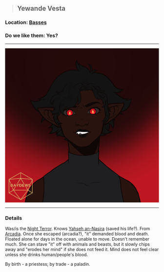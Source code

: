 >## Yewande Vesta

### Location: [Basses](Notes/Locations/Basses.md)

### Do we like them: Yes?

***

![yewande beast form](../../../Templates/images/npc-yewande.png "yewande night terror form")

***

### Details

Was/is the [Night Terror](Notes/Quests/Night%20Terror%20in%20Basses.md). Knows [Yahseh an-Nasira](Notes/Characters/NPCs/Yahseh%20an-Nasira.md) (saved his life?). From [Arcadia](../../Locations/Arcadia.md).
Once she escaped (arcadia?), "it" demanded blood and death. Floated alone for days in the ocean, unable to move. Doesn't remember much. She can stave "it" off with animals and beasts, but it slowly chips away and "erodes her mind" if she does not feed it. Mind does not feel clear unless she drinks human/people's blood. 

By birth - a priestess; by trade - a paladin.